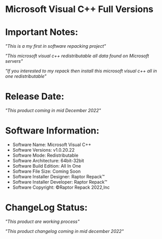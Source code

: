 
Microsoft Visual C++ Full Versions
=

Important Notes:
=

*"This is a my first in software repacking project"*

*"This microsoft visual c++ redistributable all data found on Microsoft servers"*

*"If you interested to my repack then install this microsoft visual c++ all in one redistributable"*

Release Date:
=
*"This product coming in mid December 2022"*

Software Information:
=
- Software Name: Microsoft Visual C++
- Software Versions: v1.0.20.22
- Software Mode: Redistributable
- Software Architecture: 64bit-32bit
- Software Build Edition: All In One
- Software File Size: Coming Soon
- Software Installer Designer: Raptor Repack™
- Software Installer Developer: Raptor Repack™
- Software Copyright: ©Raptor Repack 2022,Inc

ChangeLog Status:
=
*"This product are working process"*

*"This product changelog coming in mid december 2022"*
